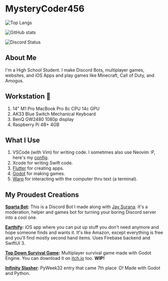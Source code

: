 # MysteryCoder456

![Top Langs](https://github-readme-stats.vercel.app/api/top-langs/?username=MysteryCoder456&layout=compact&count_private=true&theme=github_dark&hide=tcl,cython,makefile,css,jupyter_notebook&langs_count=10)

![GitHub stats](https://github-readme-stats.vercel.app/api?username=MysteryCoder456&count_private=true&show_icons=true&theme=github_dark)

![Discord Status](https://discord.c99.nl/widget/theme-1/400857098121904149.png)

## About Me
I'm a High School Student. I make Discord Bots, multiplayer games, websites, and iOS Apps and play games like Minecraft, Call of Duty, and Amogus.

## Workstation 💪
1. 14" M1 Pro MacBook Pro 8c CPU 14c GPU
2. AK33 Blue Switch Mechanical Keyboard
3. BenQ GW2480 1080p display
4. Raspberry Pi 4B+ 4GB

## What I Use
1. VSCode (with Vim) for writing code. I sometimes also use Neovim :P, here's my [config](https://github.com/MysteryCoder456/nvim).
2. Xcode for writing Swift code.
3. [Flutter](https://flutter.dev/) for creating apps.
4. [Godot](https://godotengine.org/) for making games.
5. [Warp](https://www.warp.dev/) for interacting with the computer thru text (a terminal).

## My Proudest Creations

**[Sparta Bot](https://discord.gg/RrVY4bP):**
This is a Discord Bot I made along with [Jay Surana](https://github.com/Jay-Surana). It's a moderation, helper and games bot for turning your boring Discord server into a cool one.

**[Earthify](https://github.com/MysteryCoder456/Earthify-App):**
iOS app where you can put up stuff you don't need anymore and hope someone finds and wants it. It's like Amazon, except everything is free and you'll find mostly second hand items. Uses Firebase backend and SwiftUI 3.

**[Top Down Survival Game](https://github.com/TopDownSurvival-Dev-Team/TopDownSurvival):**
Multiplayer survival game made with Godot Engine. You can download it on [itch.io](https://mysterycoder456.itch.io/top-down-survival) too. **WIP!**

**[Infinity Slasher](https://github.com/MysteryCoder456/PyWeek32)**:
PyWeek32 entry that came 7th place :D! Made with Godot and Python.
